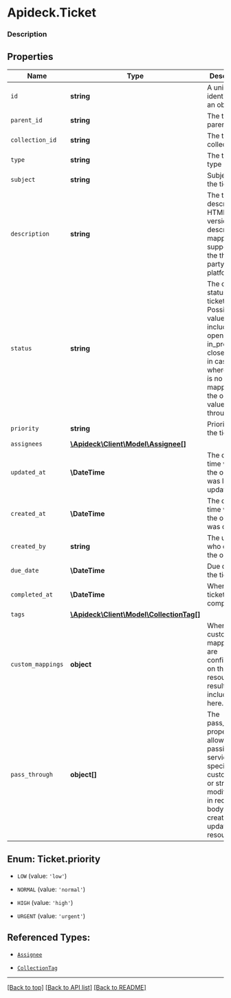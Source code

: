# Apideck.Ticket

### Description

## Properties
Name | Type | Description | Notes
------------ | ------------- | ------------- | -------------
`id` | **string** | A unique identifier for an object. | 
`parent_id` | **string** | The ticket's parent ID | [optional] 
`collection_id` | **string** | The ticket's collection ID | [optional] 
`type` | **string** | The ticket's type | [optional] 
`subject` | **string** | Subject of the ticket | [optional] 
`description` | **string** | The ticket's description. HTML version of description is mapped if supported by the third-party platform | [optional] 
`status` | **string** | The current status of the ticket. Possible values include: open, in_progress, closed, or - in cases where there is no clear mapping - the original value passed through. | [optional] 
`priority` | **string** | Priority of the ticket | [optional] 
`assignees` | [**\Apideck\Client\Model\Assignee[]**](Assignee.md) |  | [optional] 
`updated_at` | **\DateTime** | The date and time when the object was last updated. | [optional] 
`created_at` | **\DateTime** | The date and time when the object was created. | [optional] 
`created_by` | **string** | The user who created the object. | [optional] 
`due_date` | **\DateTime** | Due date of the ticket | [optional] 
`completed_at` | **\DateTime** | When the ticket was completed | [optional] 
`tags` | [**\Apideck\Client\Model\CollectionTag[]**](CollectionTag.md) |  | [optional] 
`custom_mappings` | **object** | When custom mappings are configured on the resource, the result is included here. | [optional] 
`pass_through` | **object[]** | The pass_through property allows passing service-specific, custom data or structured modifications in request body when creating or updating resources. | [optional] 





<a name="PRIORITY"></a>
## Enum: Ticket.priority


* `LOW` (value: `'low'`)

* `NORMAL` (value: `'normal'`)

* `HIGH` (value: `'high'`)

* `URGENT` (value: `'urgent'`)




## Referenced Types:








* [`Assignee`](Assignee.md)





* [`CollectionTag`](CollectionTag.md)



---

[[Back to top]](#) [[Back to API list]](../../../../README.md#documentation-for-api-endpoints) [[Back to README]](../../../../README.md)


